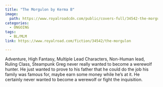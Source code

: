 ```yaml
---
title: "The Morgulon by Kerma B"
image:
  path: https://www.royalroadcdn.com/public/covers-full/34542-the-morgulon.jpg
categories:
  - ONGOING
tags:
  - BL/MLM
link: https://www.royalroad.com/fiction/34542/the-morgulon

---
```

Adventure, High Fantasy, Multiple Lead Characters, Non-Human lead, Ruling Class, Steampunk
Greg never really wanted to become a werewolf hunter. He just wanted to prove to his father that he could do the job his family was famous for, maybe earn some money while he’s at it.
He certainly never wanted to become a werewolf or fight the inquisition.


